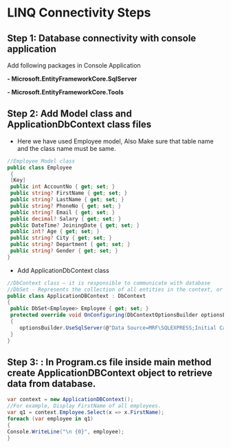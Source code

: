 # LINQ Connectivity Steps
## Step 1: Database connectivity with console application
Add following packages in Console Application

**- Microsoft.EntityFrameworkCore.SqlServer**

**- Microsoft.EntityFrameworkCore.Tools**

## Step 2: Add Model class and ApplicationDbContext class files
- Here we have used Employee model, Also Make sure that table name and the class name must be same.
```csharp
//Employee Model class
public class Employee
 {
 [Key]
 public int AccountNo { get; set; }
 public string? FirstName { get; set; }
 public string? LastName { get; set; }
 public string? PhoneNo { get; set; }
 public string? Email { get; set; }
 public decimal? Salary { get; set; }
 public DateTime? JoiningDate { get; set; }
 public int? Age { get; set; }
 public string? City { get; set; }
 public string? Department { get; set; }
 public string? Gender { get; set; }
}
```
- Add ApplicationDbContext class

```csharp
//DbContext class – it is responsible to communicate with database
//DbSet - Represents the collection of all entities in the context, or that can be queried from the database, of a given type.
public class ApplicationDBContext : DbContext
{
 public DbSet<Employee> Employee { get; set; }
 protected override void OnConfiguring(DbContextOptionsBuilder optionsBuilder)
 {
    optionsBuilder.UseSqlServer(@"Data Source=MRF\SQLEXPRESS;Initial Catalog=StudentRegistration; Trusted_Connection=true;TrustServerCertificate=True;");//change your connection as required
 }
}
```

## Step 3: : In Program.cs file inside main method create ApplicationDBContext object to retrieve data from database.
```csharp
var context = new ApplicationDBContext();
//For example, Display FirstName of all employees.
var q1 = context.Employee.Select(x => x.FirstName);
foreach (var employee in q1)
{
Console.WriteLine("\n {0}", employee);
}
```
